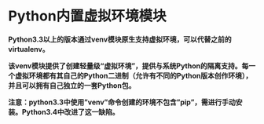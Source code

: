 # Python内置虚拟环境模块

**Python3.3以上的版本通过venv模块原生支持虚拟环境，可以代替之前的virtualenv。**

**该venv模块提供了创建轻量级“虚拟环境”，提供与系统Python的隔离支持。每一个虚拟环境都有其自己的Python二进制（允许有不同的Python版本创作环境），并且可以拥有自己独立的一套Python包。**

**注意：python3.3中使用”venv”命令创建的环境不包含”pip”，需进行手动安装。Python3.4中改进了这一缺陷。**

